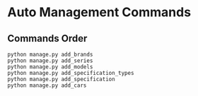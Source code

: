 # Auto Management Commands

## Commands Order

```
python manage.py add_brands
python manage.py add_series
python manage.py add_models
python manage.py add_specification_types
python manage.py add_specification
python manage.py add_cars
```